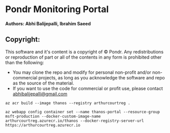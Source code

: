 # Pondr Monitoring Portal
#### Authors: Abhi Balijepalli, Ibrahim Saeed

## Copyright: 
This software and it's content is a copyright of © Pondr. Any redistributions or reproduction of part or all of the contents in any form is prohibited other than the following: 
- You may clone the repo and modify for personal non-profit and/or non-commercial projects, as long as you acknowledge the software and repo as the source of the material.
- If you want to use the code for commercial or profit use, please contact abhibalijepalli@gmail.com



`az acr build --image thanos --registry arthurcourtreg .`    

`az webapp config container set --name thanos-portal --resource-group msft-production --docker-custom-image-name arthurcourtreg.azurecr.io/thanos --docker-registry-server-url https://arthurcourtreg.azurecr.io`
